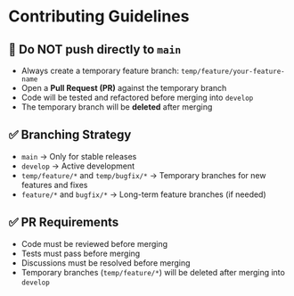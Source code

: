 # Contributing Guidelines

## 🚫 Do NOT push directly to `main`
- Always create a temporary feature branch: `temp/feature/your-feature-name`
- Open a **Pull Request (PR)** against the temporary branch
- Code will be tested and refactored before merging into `develop`
- The temporary branch will be **deleted** after merging

## ✅ Branching Strategy
- `main` → Only for stable releases
- `develop` → Active development
- `temp/feature/*` and `temp/bugfix/*` → Temporary branches for new features and fixes
- `feature/*` and `bugfix/*` → Long-term feature branches (if needed)

## ✅ PR Requirements
- Code must be reviewed before merging
- Tests must pass before merging
- Discussions must be resolved before merging
- Temporary branches (`temp/feature/*`) will be deleted after merging into `develop`
